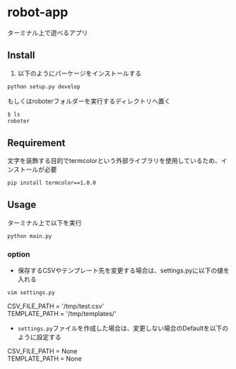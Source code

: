 # robot-app
ターミナル上で遊べるアプリ

## Install

1. 以下のようにパーケージをインストールする
```bash
python setup.py develop
```

もしくはroboterフォルダーを実行するディレクトリへ置く

```bash
$ ls
roboter
```

## Requirement
文字を装飾する目的でtermcolorという外部ライブラリを使用しているため、インストールが必要
```bash
pip install termcolor==1.0.0
```

## Usage

ターミナル上で以下を実行
```bash
python main.py
```

### option
- 保存するCSVやテンプレート先を変更する場合は、settings.pyに以下の値を入れる

```bash
vim settings.py
```
CSV_FILE_PATH = '/tmp/test.csv'<br>
TEMPLATE_PATH = '/tmp/templates/'

- `settings.py`ファイルを作成した場合は、変更しない場合のDefaultを以下のように設定する

CSV_FILE_PATH = None<br>
TEMPLATE_PATH = None

